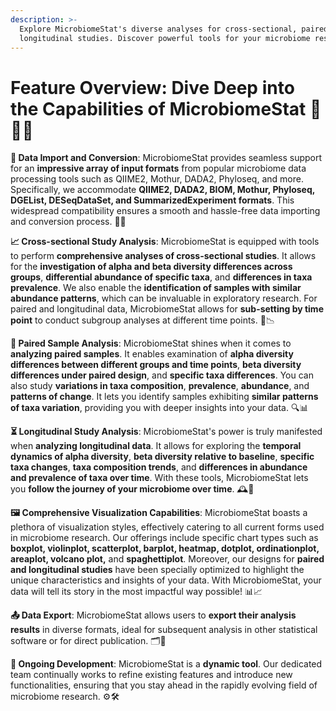 ```yaml
---
description: >-
  Explore MicrobiomeStat's diverse analyses for cross-sectional, paired, and
  longitudinal studies. Discover powerful tools for your microbiome research!
---
```


# Feature Overview: Dive Deep into the Capabilities of MicrobiomeStat 🧪🔬🧫

**🔁 Data Import and Conversion**: MicrobiomeStat provides seamless support for an **impressive array of input formats** from popular microbiome data processing tools such as QIIME2, Mothur, DADA2, Phyloseq, and more. Specifically, we accommodate **QIIME2, DADA2, BIOM, Mothur, Phyloseq, DGEList, DESeqDataSet, and SummarizedExperiment formats**. This widespread compatibility ensures a smooth and hassle-free data importing and conversion process. 🔀🔄

**📈 Cross-sectional Study Analysis**: MicrobiomeStat is equipped with tools to perform **comprehensive analyses of cross-sectional studies**. It allows for the **investigation of alpha and beta diversity differences across groups**, **differential abundance of specific taxa**, and **differences in taxa prevalence**. We also enable the **identification of samples with similar abundance patterns**, which can be invaluable in exploratory research. For paired and longitudinal data, MicrobiomeStat allows for **sub-setting by time point** to conduct subgroup analyses at different time points. 🧮📉

**🧫 Paired Sample Analysis**: MicrobiomeStat shines when it comes to **analyzing paired samples**. It enables examination of **alpha diversity differences between different groups and time points**, **beta diversity differences under paired design**, and **specific taxa differences**. You can also study **variations in taxa composition**, **prevalence**, **abundance**, and **patterns of change**. It lets you identify samples exhibiting **similar patterns of taxa variation**, providing you with deeper insights into your data. 🔍📊

**⏳ Longitudinal Study Analysis**: MicrobiomeStat's power is truly manifested when **analyzing longitudinal data**. It allows for exploring the **temporal dynamics of alpha diversity**, **beta diversity relative to baseline**, **specific taxa changes**, **taxa composition trends**, and **differences in abundance and prevalence of taxa over time**. With these tools, MicrobiomeStat lets you **follow the journey of your microbiome over time**. 🕰️🔬

**🖼️ Comprehensive Visualization Capabilities**: MicrobiomeStat boasts a plethora of visualization styles, effectively catering to all current forms used in microbiome research. Our offerings include specific chart types such as **boxplot, violinplot, scatterplot, barplot, heatmap, dotplot, ordinationplot, areaplot, volcano plot,** and **spaghettiplot**. Moreover, our designs for **paired and longitudinal studies** have been specially optimized to highlight the unique characteristics and insights of your data. With MicrobiomeStat, your data will tell its story in the most impactful way possible! 📊📈

**📤 Data Export**: MicrobiomeStat allows users to **export their analysis results** in diverse formats, ideal for subsequent analysis in other statistical software or for direct publication. 🗂️📁

**🔄 Ongoing Development**: MicrobiomeStat is a **dynamic tool**. Our dedicated team continually works to refine existing features and introduce new functionalities, ensuring that you stay ahead in the rapidly evolving field of microbiome research. ⚙️🛠️
